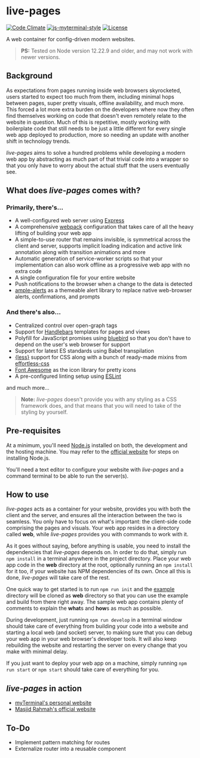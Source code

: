 # live-pages

[![Code Climate](https://codeclimate.com/github/team-fluxion/live-pages.png)](https://codeclimate.com/github/team-fluxion/live-pages)
[![js-myterminal-style](https://img.shields.io/badge/code%20style-myterminal-blue.svg)](https://www.npmjs.com/package/eslint-config-myterminal)
[![License](https://img.shields.io/github/license/team-fluxion/live-pages.svg)](https://opensource.org/licenses/MIT)

A web container for config-driven modern websites.

> **PS:** Tested on Node version 12.22.9 and older, and may not work with newer versions.

## Background

As expectations from pages running inside web browsers skyrocketed, users started to expect too much from them, including minimal hops between pages, super pretty visuals, offline availability, and much more. This forced a lot more extra burden on the developers where now they often find themselves working on code that doesn't even remotely relate to the website in question. Much of this is repetitive, mostly working with boilerplate code that still needs to be just a little different for every single web app deployed to production, more so needing an update with another shift in technology trends.

*live-pages* aims to solve a hundred problems while developing a modern web app by abstracting as much part of that trivial code into a wrapper so that you only have to worry about the actual stuff that the users eventually see.

## What does *live-pages* comes with?

### Primarily, there's...

* A well-configured web server using [Express](https://expressjs.com)
* A comprehensive [webpack](https://webpack.js.org) configuration that takes care of all the heavy lifting of building your web app
* A simple-to-use router that remains invisible, is symmetrical across the client and server, supports implicit loading indication and active link annotation along with transition animations and more
* Automatic generation of service-worker scripts so that your implementation can also work offline as a progressive web app with no extra code
* A single configuration file for your entire website
* Push notifications to the browser when a change to the data is detected
* [ample-alerts](https://npmjs.com/package/ample-alerts) as a themeable alert library to replace native web-browser alerts, confirmations, and prompts

### And there's also...

* Centralized control over open-graph tags
* Support for [Handlebars](https://handlebarsjs.com) templates for pages and views
* Polyfill for JavaScript promises using [bluebird](https://www.npmjs.com/package/bluebird) so that you don't have to depend on the user's web browser for support
* Support for latest ES standards using Babel transpilation
* [{less}](http://lesscss.org) support for CSS along with a bunch of ready-made mixins from [effortless-css](https://www.npmjs.com/package/effortless-css)
* [Font Awesome](https://fontawesome.com) as the icon library for pretty icons
* A pre-configured linting setup using [ESLint](https://eslint.org)

and much more...

> **Note:** *live-pages* doesn't provide you with any styling as a CSS framework does, and that means that you will need to take of the styling by yourself.

## Pre-requisites

At a minimum, you'll need [Node.js](https://nodejs.org) installed on both, the development and the hosting machine. You may refer to the [official website](https://nodejs.org) for steps on installing Node.js.

You'll need a text editor to configure your website with *live-pages* and a command terminal to be able to run the server(s).

## How to use

*live-pages* acts as a container for your website, provides you with both the client and the server, and ensures all the interaction between the two is seamless. You only have to focus on what's important: the client-side code comprising the pages and visuals. Your web app resides in a directory called **web**, while *live-pages* provides you with commands to work with it.

As it goes without saying, before anything is usable, you need to install the dependencies that *live-pages* depends on. In order to do that, simply run `npm install` in a terminal anywhere in the project directory. Place your web app code in the **web** directory at the root, optionally running an `npm install` for it too, if your website has NPM dependencies of its own. Once all this is done, *live-pages* will take care of the rest.

One quick way to get started is to run `npm run init` and the [example](example) directory will be cloned as **web** directory so that you can use the example and build from there right away. The sample web app contains plenty of comments to explain the **what**s and **how**s as much as possible.

During development, just running `npm run develop` in a terminal window should take care of everything from building your code into a website and starting a local web (and socket) server, to making sure that you can debug your web app in your web browser's developer tools. It will also keep rebuilding the website and restarting the server on every change that you make with minimal delay.

If you just want to deploy your web app on a machine, simply running `npm run start` or `npm start` should take care of everything for you.


## *live-pages* in action

- [myTerminal's personal website](https://myterminal.me)
- [Masjid Rahmah's official website](https://masjidrahmah.us)

## To-Do

* Implement pattern matching for routes
* Externalize router into a reusable component
